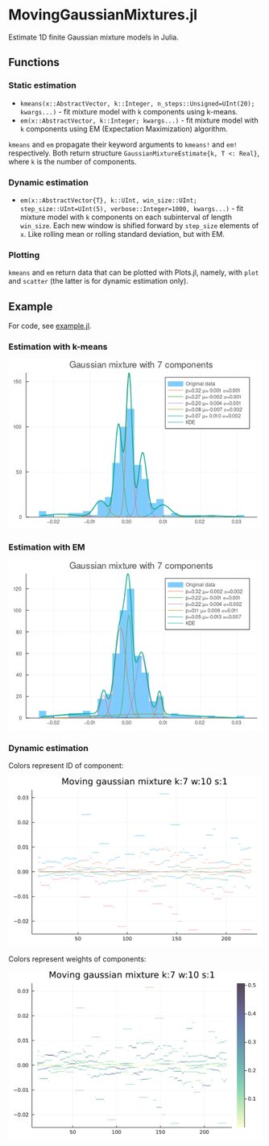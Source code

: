 # MovingGaussianMixtures.jl

Estimate 1D finite Gaussian mixture models in Julia.

## Functions

### Static estimation

- `kmeans(x::AbstractVector, k::Integer, n_steps::Unsigned=UInt(20); kwargs...)` - fit mixture model with `k` components using k-means.
- `em(x::AbstractVector, k::Integer; kwargs...)` - fit mixture model with `k` components using EM (Expectation Maximization) algorithm.

`kmeans` and `em` propagate their keyword arguments to `kmeans!` and `em!` respectively. Both return structure `GaussianMixtureEstimate{k, T <: Real}`, where `k` is the number of components.

### Dynamic estimation

- `em(x::AbstractVector{T}, k::UInt, win_size::UInt; step_size::UInt=UInt(5), verbose::Integer=1000, kwargs...)` - fit mixture model with `k` components on each subinterval of length `win_size`. Each new window is shified forward by `step_size` elements of `x`. Like rolling mean or rolling standard deviation, but with EM.

### Plotting

`kmeans` and `em` return data that can be plotted with Plots.jl, namely, with `plot` and `scatter` (the latter is for dynamic estimation only).

## Example

For code, see [example.jl](example.jl).

### Estimation with k-means

![kmeans](img/mixture_kmeans.png)

### Estimation with EM

![em](img/mixture_em.png)

### Dynamic estimation

Colors represent ID of component:

![dynamic_em](img/running_em.png)

Colors represent weights of components:

![dynamic_em_shaded](img/running_em_shaded.png)

